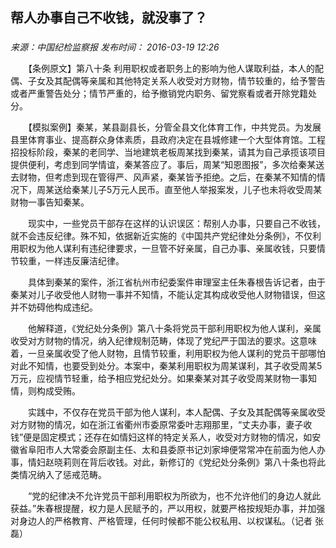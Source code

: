 ## 帮人办事自己不收钱，就没事了？

### 

_来源：中国纪检监察报_ _发布时间： 2016-03-19 12:26_

　　【条例原文】第八十条 利用职权或者职务上的影响为他人谋取利益，本人的配偶、子女及其配偶等亲属和其他特定关系人收受对方财物，情节较重的，给予警告或者严重警告处分；情节严重的，给予撤销党内职务、留党察看或者开除党籍处分。

　　【模拟案例】秦某，某县副县长，分管全县文化体育工作，中共党员。为发展县里体育事业、提高群众身体素质，县政府决定在县城修建一个大型体育馆。工程招投标阶段，秦某的老同学、当地建筑老板周某找到秦某，请其为自己承揽该项目提供便利，考虑到同学情谊，秦某答应了。事后，周某“知恩图报”，多次给秦某送去财物，但考虑到现在管得严、风声紧，秦某皆予拒绝。之后，在秦某不知情的情况下，周某送给秦某儿子5万元人民币。直至他人举报案发，儿子也未将收受周某财物一事告知秦某。

　　现实中，一些党员干部存在这样的认识误区：帮别人办事，只要自己不收钱，就不会违反纪律。殊不知，依据新近实施的《中国共产党纪律处分条例》，不仅利用职权为他人谋利有违纪律要求，一旦管不好亲属，自己办事、亲属收钱，只要情节较重，一样违反廉洁纪律。

　　具体到秦某的案件，浙江省杭州市纪委案件审理室主任朱春根告诉记者，由于秦某对儿子收受他人财物一事并不知情，不能认定其构成收受他人财物错误，但这并不妨碍他构成违纪。

　　他解释道，《党纪处分条例》第八十条将党员干部利用职权为他人谋利，亲属收受对方财物的情况，纳入纪律规制范畴，体现了党纪严于国法的要求。这意味着，一旦亲属收受了他人财物，且情节较重，利用职权为他人谋利的党员干部哪怕对此不知情，也要受到处分。本案中，秦某利用职权为周某谋利，其子收受周某5万元，应视情节轻重，给予相应党纪处分。如果秦某对其子收受周某财物一事知情，则构成受贿。

　　实践中，不仅存在党员干部为他人谋利，本人配偶、子女及其配偶等亲属收受对方财物的情况，如在浙江省衢州市委原常委叶志翔那里，“丈夫办事，妻子收钱”便是固定模式；还存在如情妇这样的特定关系人，收受对方财物的情况，如安徽省阜阳市人大常委会原副主任、太和县委原书记刘家坤便常常冲在前面为他人办事，情妇赵晓莉则在背后收钱。对此，新修订的《党纪处分条例》第八十条也将此类情况纳入了惩戒范畴。

　　“党的纪律决不允许党员干部利用职权为所欲为，也不允许他们的身边人就此获益。”朱春根提醒，权力是人民赋予的，严以用权，就要严格按规矩办事，并加强对身边人的严格教育、严格管理，任何时候都不能公权私用、以权谋私。（记者 张磊）
